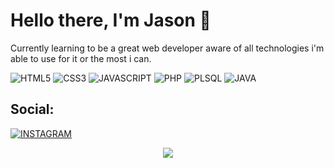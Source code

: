 # Hello there, I'm Jason 👋

Currently learning to be a great web developer aware of all technologies i'm able to use for it or the most i can.

![HTML5](https://img.shields.io/badge/-HTML5-E34F26?logo=html5&labelColor=000)
![CSS3](https://img.shields.io/badge/-CSS3-1572B6?logo=css3&labelColor=000)
![JAVASCRIPT](https://img.shields.io/badge/-POOR_JS-F7DF1E?logo=JavaScript&labelColor=000)
![PHP](https://img.shields.io/badge/-PHP-777BB4?logo=PHP&labelColor=000)
![PLSQL](https://img.shields.io/badge/-ORACLE_SQL-F80000?logo=oracle&labelColor=000)
![JAVA](https://img.shields.io/badge/-JAVA-F4BB01?logo=oracle&labelColor=000)

## Social:

[![INSTAGRAM](https://img.shields.io/badge/-Instagram-E4405F?logo=instagram&labelColor=000)](https://www.instagram.com/byeejasonn/)


<div align="center">
<img src="https://c.tenor.com/yLl_Tx1j5S0AAAAC/the-legend-of-zelda-breath-of-the-wild-legend-of-zelda-breath-of-the-wild.gif">
</div>
<!--
**byeejasonn/byeejasonn** is a ✨ _special_ ✨ repository because its `README.md` (this file) appears on your GitHub profile.

Here are some ideas to get you started:

- 🔭 I’m currently working on ...
- 🌱 I’m currently learning ...
- 👯 I’m looking to collaborate on ...
- 🤔 I’m looking for help with ...
- 💬 Ask me about ...
- 📫 How to reach me: ...
- 😄 Pronouns: ...
- ⚡ Fun fact: ...
-->
